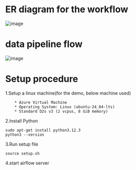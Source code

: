 # ER diagram for the workflow

![image](https://github.com/user-attachments/assets/7e3feb42-b7d3-4dce-899b-c56eec999387)



# data pipeline flow

![image](https://github.com/user-attachments/assets/17c776d1-8d13-47c0-b502-e61b412070a8)




# Setup procedure
1.Setup a linux machine(for the demo, below machine used)

        * Azure Virtual Machine
        * Operating System: Linux (ubuntu-24_04-lts)
        * Standard D2s v3 (2 vcpus, 8 GiB memory)
2.Install Python 

    sudo apt-get install python3.12.3
    python3 --version

3.Run setup file
    
    source setup.sh

4.start airflow server
